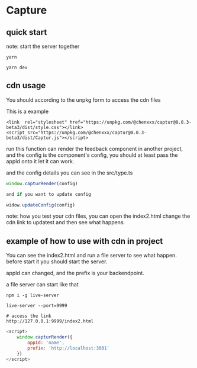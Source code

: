 # Capture

## quick start
note: start the server together

```shell
yarn

yarn dev
```

## cdn usage


You should according to the unpkg form to access the cdn files

This is a example
```
<link  rel="stylesheet" href="https://unpkg.com/@chenxxx/captur@0.0.3-beta3/dist/style.css"></link>
<script src="https://unpkg.com/@chenxxx/captur@0.0.3-beta3/dist/Captur.js"></script>
```

run this function can render the feedback component in another project, and the config is the component's config, you should at least pass the appId onto it let it can work.

and the config details you can see in the src/type.ts

```js
window.capturRender(config)

and if you want to update config

widow.updateConfig(config)
```

note: how you test your cdn files, you can open the index2.html change the cdn link to updatest and then see what happens.


## example of how to use with cdn in project 

You can see the index2.html and run a file server to see what happen. before start it you should start the server.

appId can changed, and the prefix is your backendpoint.

a file server can start like that

```shell
npm i -g live-server

live-server --port=9999

# access the link
http://127.0.0.1:9999/index2.html
```

<!-- here is the example calling code, see the details in index2.html  -->
```js
<script>
    window.capturRender({
        appId: 'name',
        prefix: 'http://localhost:3001'
    })
</script>
```